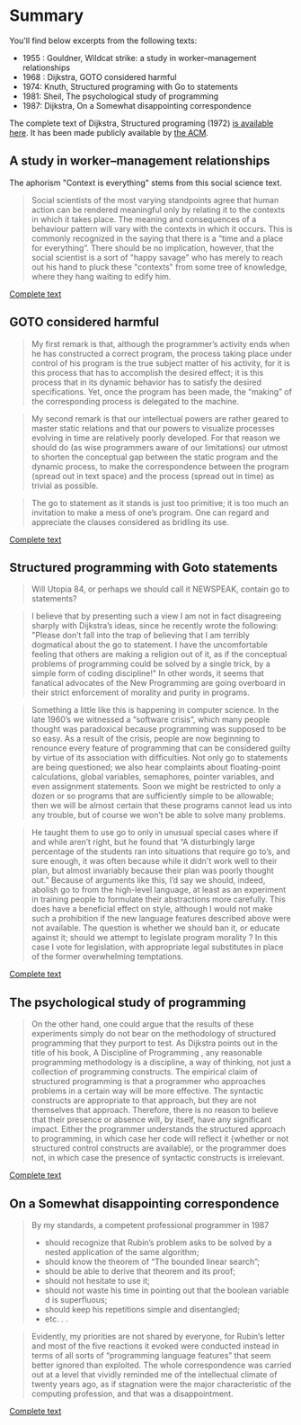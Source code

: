 # Summary

You'll find below excerpts from the following texts:

* 1955 : Gouldner, Wildcat strike: a study in worker–management relationships
* 1968 : Dijkstra, GOTO considered harmful
* 1974:  Knuth, Structured programing with Go to statements
* 1981:  Sheil, The psychological study of programming
* 1987:  Dijkstra, On a Somewhat disappointing correspondence

The complete text of Dijkstra, Structured programing (1972) [is available here](./assets/StructuredProgramming.pdf).
It has been made publicly available by [the ACM](https://dl.acm.org/doi/10.5555/1243380).

## A study in worker–management relationships

The aphorism "Context is everything" stems from this social science text.

> Social scientists of the most varying standpoints agree that human action can be rendered meaningful only by relating it to the contexts in which it takes place. The meaning and consequences of a behaviour pattern will vary with the contexts in which it occurs. This is commonly recognized in the saying that there is a “time and a place for everything”. There should be no implication, however, that the social scientist is a sort of "happy savage" who has merely to reach out his hand to pluck these "contexts" from some tree of knowledge, where they hang waiting to edify him.

[Complete text](https://www.health.org.uk/sites/default/files/PerspectivesOnContextBateContextIsEverything.pdf)

## GOTO considered harmful

> My first remark is that, although the programmer’s activity ends when he has constructed a correct program, the process taking place under control of his program is the true subject matter of his activity, for it is this process that has to accomplish the desired effect; it is this process that in its dynamic behavior has to satisfy the desired specifications. Yet, once the program has been made, the “making” of the corresponding process is delegated to the machine.

> My second remark is that our intellectual powers are rather geared to master static relations and that our powers to visualize processes evolving in time are relatively poorly developed. For that reason we should do (as wise programmers aware of our limitations) our utmost to shorten the conceptual gap between the static program and the dynamic process, to make the correspondence between the program (spread out in text space) and the process (spread out in time) as trivial as possible.

> The go to statement as it stands is just too primitive; it is too much an invitation to make a mess of one’s program. One can regard and appreciate the clauses considered as bridling its use.

[Complete text](./assets/GotoStatementConsideredHarmful-1.pdf)

## Structured programming with Goto statements
>
> Will Utopia 84, or perhaps we should call it NEWSPEAK, contain go to statements?

> I believe that by presenting such a view I am not in fact disagreeing sharply with Dijkstra’s ideas, since he recently wrote the following: "Please don’t fall into the trap of believing that I am terribly dogmatical about the go to statement. I have the uncomfortable feeling that others are making a religion out of it, as if the conceptual problems of programming could be solved by a single trick, by a simple form of coding discipline!"
> In other words, it seems that fanatical advocates of the New Programming are going overboard in their strict enforcement of morality and purity in programs.

> Something a little like this is happening in computer science. In the late 1960’s we witnessed a “software crisis”, which many people thought was paradoxical because programming was supposed to be so easy. As a result of the crisis, people are now beginning to renounce every feature of programming that can be considered guilty by virtue of its association with difficulties. Not only go to statements are being questioned; we also hear complaints about floating-point calculations, global variables, semaphores, pointer variables, and even assignment statements. Soon we might be restricted to only a dozen or so programs that are sufficiently simple to be allowable; then we will be almost certain that these programs cannot lead us into any trouble, but of course we won’t be able to solve many problems.

> He taught them to use go to only in unusual special cases where if and while aren’t right, but he found that “A disturbingly large percentage of the students ran into situations that require go to’s, and sure enough, it was often because while it didn't work well to their plan, but almost invariably because their plan was poorly thought out.” Because of arguments like this, I’d say we should, indeed, abolish go to from the high-level language, at least as an experiment in training people to formulate their abstractions more carefully. This does have a beneficial effect on style, although I would not make such a prohibition if the new language features described above were not available. The question is whether we should ban it, or educate against it; should we attempt to legislate program morality ? In this case I vote for legislation, with appropriate legal substitutes in place of the former overwhelming temptations.

[Complete text](./assets/StructuredProgrammingWithGoto.pdf)

## The psychological study of programming

> On the other hand, one could argue that the results of these experiments simply do not bear on the methodology of structured programming that they purport to test. As Dijkstra points out in the title of his book, A Discipline of Programming , any reasonable programming methodology is a discipline, a way of thinking, not just a collection of programming constructs. The empirical claim of structured programming is that a programmer who approaches problems in a certain way will be more effective. The syntactic constructs are appropriate to that approach, but they are not themselves that approach. Therefore, there is no reason to believe that their presence or absence will, by itself, have any significant impact. Either the programmer understands the structured approach to programming, in which case her code will reflect it {whether or not structured control constructs are available), or the programmer does not, in which case the presence of syntactic constructs is irrelevant.

[Complete text](assets/PsychologicalStudyProgramming.pdf)

## On a Somewhat disappointing correspondence

> By my standards, a competent professional programmer in 1987
>
> * should recognize that Rubin’s problem asks to be solved by a nested application of the same algorithm;
> * should know the theorem of “The bounded linear search”;
> * should be able to derive that theorem and its proof;
> * should not hesitate to use it;
> * should not waste his time in pointing out that the boolean variable d is superfluous;
> * should keep his repetitions simple and disentangled;
> * etc. . .

> Evidently, my priorities are not shared by everyone, for Rubin’s letter and most of the five reactions it evoked were conducted instead in terms of all sorts of “programming language features” that seem better ignored than exploited. The whole correspondence was carried out at a level that vividly reminded me of the intellectual climate of twenty years ago, as if stagnation were the major characteristic of the computing profession, and that was a disappointment.

[Complete text](assets/OnASomewhatDisapointingCorrespondence.pdf)
